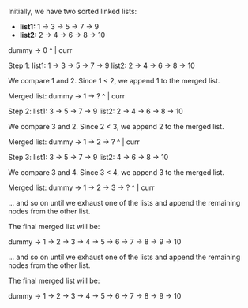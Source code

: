 Initially, we have two sorted linked lists:

- **list1:** 1 -> 3 -> 5 -> 7 -> 9
- **list2:** 2 -> 4 -> 6 -> 8 -> 10



dummy -> 0
^
|
curr

Step 1:
list1: 1 -> 3 -> 5 -> 7 -> 9
list2: 2 -> 4 -> 6 -> 8 -> 10

We compare 1 and 2. Since 1 < 2, we append 1 to the merged list.

Merged list: dummy -> 1 -> ?
^
|
curr

Step 2:
list1: 3 -> 5 -> 7 -> 9
list2: 2 -> 4 -> 6 -> 8 -> 10

We compare 3 and 2. Since 2 < 3, we append 2 to the merged list.

Merged list: dummy -> 1 -> 2 -> ?
^
|
curr

Step 3:
list1: 3 -> 5 -> 7 -> 9
list2: 4 -> 6 -> 8 -> 10

We compare 3 and 4. Since 3 < 4, we append 3 to the merged list.

Merged list: dummy -> 1 -> 2 -> 3 -> ?
^
|
curr

... and so on until we exhaust one of the lists and append the remaining nodes from the other list.

The final merged list will be:

dummy -> 1 -> 2 -> 3 -> 4 -> 5 -> 6 -> 7 -> 8 -> 9 -> 10

... and so on until we exhaust one of the lists and append the remaining nodes from the other list.

The final merged list will be:

dummy -> 1 -> 2 -> 3 -> 4 -> 5 -> 6 -> 7 -> 8 -> 9 -> 10
